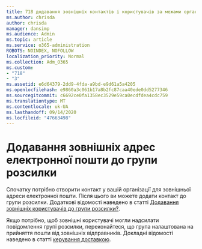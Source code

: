 ```yaml
---
title: 718 додавання зовнішніх контактів і користувачів за межами організації до списку розсилки
ms.author: chrisda
author: chrisda
manager: dansimp
ms.audience: Admin
ms.topic: article
ms.service: o365-administration
ROBOTS: NOINDEX, NOFOLLOW
localization_priority: Normal
ms.collection: Adm_O365
ms.custom:
- "718"
- "3"
ms.assetid: e6d64379-2dd9-4fda-a9bd-e9d61a5a4205
ms.openlocfilehash: e9860a3c061b17a8b2fc87caa40ede0dd5277346
ms.sourcegitcommit: c6692ce0fa1358ec3529e59ca0ecdfdea4cdc759
ms.translationtype: MT
ms.contentlocale: uk-UA
ms.lasthandoff: 09/14/2020
ms.locfileid: "47663498"
---
```

# <a name="add-external-email-addresses-to-a-distribution-group"></a>Додавання зовнішніх адрес електронної пошти до групи розсилки

Спочатку потрібно створити контакт у вашій організації для зовнішньої адреси електронної пошти. Після цього ви можете додати контакт до групи розсилки. Додаткові відомості наведено в статті [Додавання зовнішніх користувачів до групи розсилки?](https://support.office.com/client/caa0f310-0bb7-48e3-8ad2-cb358b53bbba).

Якщо потрібно, щоб зовнішні користувачі могли надсилати повідомлення групі розсилки, переконайтеся, що група налаштована на прийняття пошти від зовнішніх відправників. Докладні відомості наведено в статті [керування доставкою](https://technet.microsoft.com/library/bb124513.aspx#deliverymanagement).
